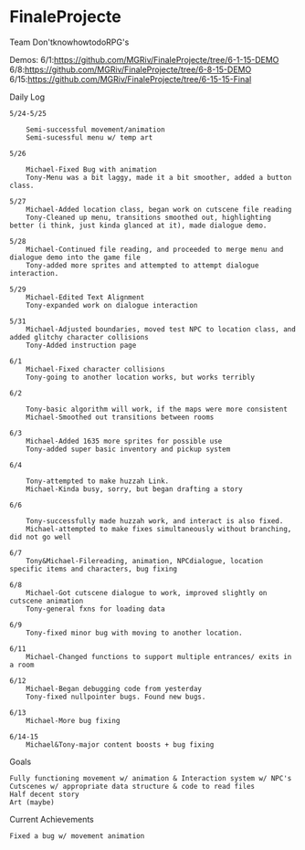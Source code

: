 # FinaleProjecte

Team Don'tknowhowtodoRPG's

Demos:
	6/1:https://github.com/MGRiv/FinaleProjecte/tree/6-1-15-DEMO
	6/8:https://github.com/MGRiv/FinaleProjecte/tree/6-8-15-DEMO
	6/15:https://github.com/MGRiv/FinaleProjecte/tree/6-15-15-Final

Daily Log

	5/24-5/25

		Semi-successful movement/animation
		Semi-sucessful menu w/ temp art
	
	5/26

		Michael-Fixed Bug with animation
		Tony-Menu was a bit laggy, made it a bit smoother, added a button class.
		
	5/27
		Michael-Added location class, began work on cutscene file reading
		Tony-Cleaned up menu, transitions smoothed out, highlighting better (i think, just kinda glanced at it), made dialogue demo.
		
	5/28
		Michael-Continued file reading, and proceeded to merge menu and dialogue demo into the game file
		Tony-added more sprites and attempted to attempt dialogue interaction.
		
	5/29
		Michael-Edited Text Alignment
		Tony-expanded work on dialogue interaction
		
	5/31
		Michael-Adjusted boundaries, moved test NPC to location class, and added glitchy character collisions
		Tony-Added instruction page
		
	6/1
		Michael-Fixed character collisions
		Tony-going to another location works, but works terribly

	6/2
		
		Tony-basic algorithm will work, if the maps were more consistent
		Michael-Smoothed out transitions between rooms
		
	6/3
		Michael-Added 1635 more sprites for possible use
		Tony-added super basic inventory and pickup system

	6/4
	
		Tony-attempted to make huzzah Link.
		Michael-Kinda busy, sorry, but began drafting a story

	6/6     
		
		Tony-successfully made huzzah work, and interact is also fixed.
		Michael-attempted to make fixes simultaneously without branching, did not go well
		
	6/7
		Tony&Michael-Filereading, animation, NPCdialogue, location specific items and characters, bug fixing
		
	6/8
		Michael-Got cutscene dialogue to work, improved slightly on cutscene animation
		Tony-general fxns for loading data

	6/9
		Tony-fixed minor bug with moving to another location.
		
	6/11
		Michael-Changed functions to support multiple entrances/ exits in a room
		
	6/12
		Michael-Began debugging code from yesterday
		Tony-fixed nullpointer bugs. Found new bugs.
		
	6/13
		Michael-More bug fixing
		
	6/14-15
		Michael&Tony-major content boosts + bug fixing
Goals

	Fully functioning movement w/ animation & Interaction system w/ NPC's
	Cutscenes w/ appropriate data structure & code to read files
	Half decent story
	Art (maybe)

Current Achievements

	Fixed a bug w/ movement animation
